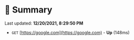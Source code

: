 # 📖 Summary
Last updated: **12/20/2021, 8:29:50 PM**

- `GET` [https://google.com](https://google.com) - **Up** (148ms)

